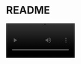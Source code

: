 # README

<div>
    <video src = "https://github.com/SergeyShcheglov/TestSwiftUI/blob/main/Assets/testSwiftUI.mp4" width = "187">
</div>
